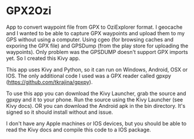 # GPX2Ozi
App to convert waypoint file from GPX to OziExplorer format.  I geocache and I wanted to be able to capture GPX waypoints and upload them to my GPS without using a computer.  Using cgeo (for browsing caches and exporing the GPX file) and GPSDump (from the play store for uploading the waypoints).  Only problem was the GPSDUMP doesn't support GPX imports yet.  So I created this Kivy app.

This app uses Kivy and Python, so it can run on Windows, Android, OSX or IOS.  The only additional code I used was a GPX reader called gpxpy (https://github.com/tkrajina/gpxpy).

To use this app you can download the Kivy Launcher, grab the source and gpxpy and it to your phone.  Run the source using the Kivy Launcher (see Kivy docs).  OR you can download the Android apk in the bin directory.  It's signed so it should install without and issue.

I don't have any Apple machines or IOS devices, but you should be able to read the Kivy docs and compile this code to a IOS package.
